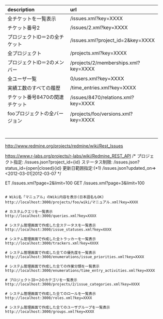 | description | url |
|:------------|:----|
|全チケットを一覧表示 | /issues.xml?key=XXXX |
|チケット番号2|/issues/2.xml?key=XXXX|
|プロジェクトID＝2の全チケット|/issues.xml?project_id=2&key=XXXX|
|全プロジェクト|/projects.xml?key=XXXX|
|プロジェクトID＝2のメンバー|/projects/2/memberships.xml?key=XXXX|
|全ユーザ一覧|0/users.xml?key=XXXX|
|実績工数のすべての履歴|/time_entries.xml?key=XXXX|
|チケット番号8470の関連チケット|/issues/8470/relations.xml?key=XXXX|
|fooプロジェクトの全バージョン|/projects/foo/versions.xml?key=XXXX|
|||
|||
|||
|||
|||
|||
|||
http://www.redmine.org/projects/redmine/wiki/Rest_Issues

https://www.r-labs.org/projects/r-labs/wiki/Redmine_REST_API
/*
プロジェクト指定: /issues.json?project_id={id}
ステータス制限: /issues.json?status_id={open|closed}{id}
更新日範囲指定:(*1) /issues.json?updated_on=><2012-03-01|2012-03-07
*/

ET /issues.xml?page=2&limit=100 
GET /issues.xml?page=3&limit=100 
```

# Wiki名「マニュアル」のWiki内容を表示(日本語名もOK)
http://localhost:3000/projects/foo/wiki/マニュアル.xml?key=XXXX

# カスタムクエリを一覧表示
http://localhost:3000/queries.xml?key=XXXX

# システム管理画面で作成した全ステータスを一覧表示
http://localhost:3000/issue_statuses.xml?key=XXXX

# システム管理画面で作成した全トラッカーを一覧表示
http://localhost:3000/trackers.xml?key=XXXX

# システム管理画面で作成した全ての優先度を一覧表示
http://localhost:3000/enumerations/issue_priorities.xml?key=XXXX

# システム管理画面で作成した全ての作業分類を一覧表示
http://localhost:3000/enumerations/time_entry_activities.xml?key=XXXX

# プロジェクトID＝2のカテゴリを一覧表示
http://localhost:3000/projects/2/issue_categories.xml?key=XXXX

# システム管理画面で作成した全てのロールを一覧表示
http://localhost:3000/roles.xml?key=XXXX

# システム管理画面で作成した全てのユーザグループを一覧表示
http://localhost:3000/groups.xml?key=XXXX
```
